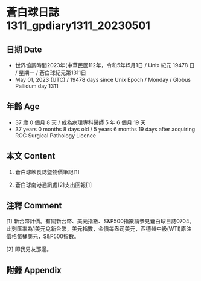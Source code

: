 [_metadata_:encoding]: - "utf-8"
[_metadata_:language]: - "zh-Hant-TW"
[_metadata_:fileformat]: - "markdown"
[_metadata_:MIME_type]: - "text/plain"
[_metadata_:markdown_version]: - "commonmark version 0.30"
[_metadata_:markdown_spec]: - "https://spec.commonmark.org/0.30/"

# 蒼白球日誌1311_gpdiary1311_20230501 #

## 日期 Date ##

* 世界協調時間2023年(中華民國112年，令和5年)5月1日 / Unix 紀元 19478 日 / 星期一 / 蒼白球紀元第1311日
* May 01, 2023 (UTC) / 19478 days since Unix Epoch / Monday / Globus Pallidum day 1311

## 年齡 Age ##

* 37 歲 0 個月 8 天 / 成為病理專科醫師 5 年 6 個月 19 天
* 37 years 0 months 8 days old / 5 years 6 months 19 days after acquiring ROC Surgical Pathology Licence

## 本文 Content ##

1. 蒼白球飲食誌暨物價筆記[1]

    
2. 蒼白球南港通訊處[2]支出回報[1]

    

## 注釋 Comment ##

[1] 新台幣計價。有關新台幣、美元指數、S&P500指數請參見蒼白球日誌0704。此刻匯率為1美元兌新台幣，美元指數，金價每盎司美元，西德州中級(WTI)原油價格每桶美元，S&P500指數。


[2] 即我男友那邊。



## 附錄 Appendix ##

